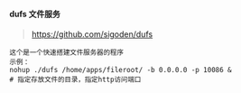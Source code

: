 #### dufs 文件服务
> https://github.com/sigoden/dufs

```
这个是一个快速搭建文件服务器的程序
示例：
nohup ./dufs /home/apps/fileroot/ -b 0.0.0.0 -p 10086 &
# 指定存放文件的目录，指定http访问端口
```
